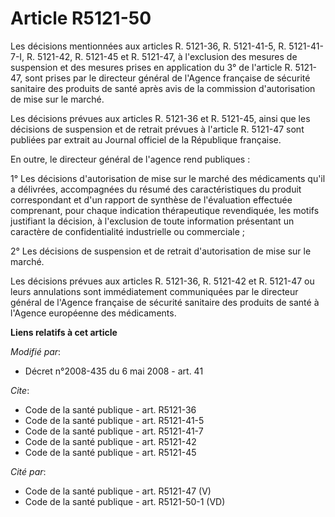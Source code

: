 # Article R5121-50

Les décisions mentionnées aux articles R. 5121-36, R. 5121-41-5, R. 5121-41-7-I, R. 5121-42, R. 5121-45 et R. 5121-47, à
l'exclusion des mesures de suspension et des mesures prises en application du 3° de l'article R. 5121-47, sont prises par le
directeur général de l'Agence française de sécurité sanitaire des produits de santé après avis de la commission
d'autorisation de mise sur le marché. 

Les décisions prévues aux articles R. 5121-36 et R. 5121-45, ainsi que les décisions de suspension et de retrait prévues à
l'article R. 5121-47 sont publiées par extrait au Journal officiel de la République française. 

En outre, le directeur général de l'agence rend publiques : 

1° Les décisions d'autorisation de mise sur le marché des médicaments qu'il a délivrées, accompagnées du résumé des
caractéristiques du produit correspondant et d'un rapport de synthèse de l'évaluation effectuée comprenant, pour chaque
indication thérapeutique revendiquée, les motifs justifiant la décision, à l'exclusion de toute information présentant un
caractère de confidentialité industrielle ou commerciale ; 

2° Les décisions de suspension et de retrait d'autorisation de mise sur le marché. 

Les décisions prévues aux articles R. 5121-36, R. 5121-42 et R. 5121-47 ou leurs annulations sont immédiatement communiquées
par le directeur général de l'Agence française de sécurité sanitaire des produits de santé à l'Agence européenne des
médicaments.

**Liens relatifs à cet article**

_Modifié par_:

  - Décret n°2008-435 du 6 mai 2008 - art. 41

_Cite_:

  - Code de la santé publique - art. R5121-36
  - Code de la santé publique - art. R5121-41-5
  - Code de la santé publique - art. R5121-41-7
  - Code de la santé publique - art. R5121-42
  - Code de la santé publique - art. R5121-45

_Cité par_:

  - Code de la santé publique - art. R5121-47 (V)
  - Code de la santé publique - art. R5121-50-1 (VD)
